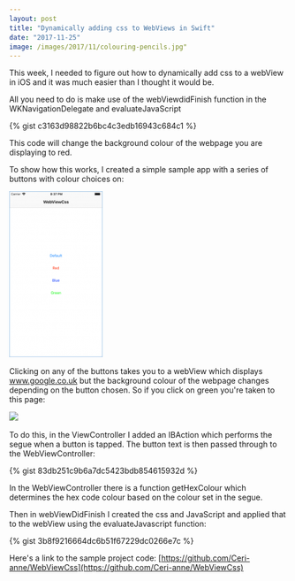 ```yaml
---
layout: post
title: "Dynamically adding css to WebViews in Swift"
date: "2017-11-25"
image: /images/2017/11/colouring-pencils.jpg"
---
```


This week, I needed to figure out how to dynamically add css to a webView in iOS and it was much easier than I thought it would be.

All you need to do is make use of the webViewdidFinish function in the WKNavigationDelegate and evaluateJavaScript

{% gist c3163d98822b6bc4c3edb16943c684c1 %}

This code will change the background colour of the webpage you are displaying to red.

To show how this works, I created a simple sample app with a series of buttons with colour choices on:

![](/images/2017/11/view.png)

Clicking on any of the buttons takes you to a webView which displays www.google.co.uk but the background colour of the webpage changes depending on the button chosen. So if you click on green you're taken to this page:

![](/images/2017/11/webView-.png)

To do this, in the ViewController I added an IBAction which performs the segue when a button is tapped. The button text is then passed through to the WebViewController:

{% gist 83db251c9b6a7dc5423bdb854615932d %}

In the WebViewController there is a function getHexColour which determines the hex code colour based on the colour set in the segue.

Then in webViewDidFinish I created the css and JavaScript and applied that to the webView using the evaluateJavascript function:

{% gist 3b8f9216664dc6b51f67229dc0266e7c %}

Here's a link to the sample project code: [https://github.com/Ceri-anne/WebViewCss](https://github.com/Ceri-anne/WebViewCss)
